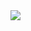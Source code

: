 
<!--
[![Readme Card](https://github-readme-stats.vercel.app/api/pin/?username=dream-worker&repo=github-readme-stats)](https://github.com/dream-worker/github-readme-stats)-->


<img align="right" src="https://github-readme-stats.vercel.app/api?username=dream-worker&show_icons=true&icon_color=A0DBA9&text_color=00A070&bg_color=F4DE4E&hide_title=false" />

<!--
**dream-worker/dream-worker** is a ✨ _special_ ✨ repository because its `README.md` (this file) appears on your GitHub profile.

Here are some ideas to get you started:

- 🔭 I’m currently working on ...
- 🌱 I’m currently learning ...
- 👯 I’m looking to collaborate on ...
- 🤔 I’m looking for help with ...
- 💬 Ask me about ...
- 📫 How to reach me: ...
- 😄 Pronouns: ...
- ⚡ Fun fact: ...
-->
